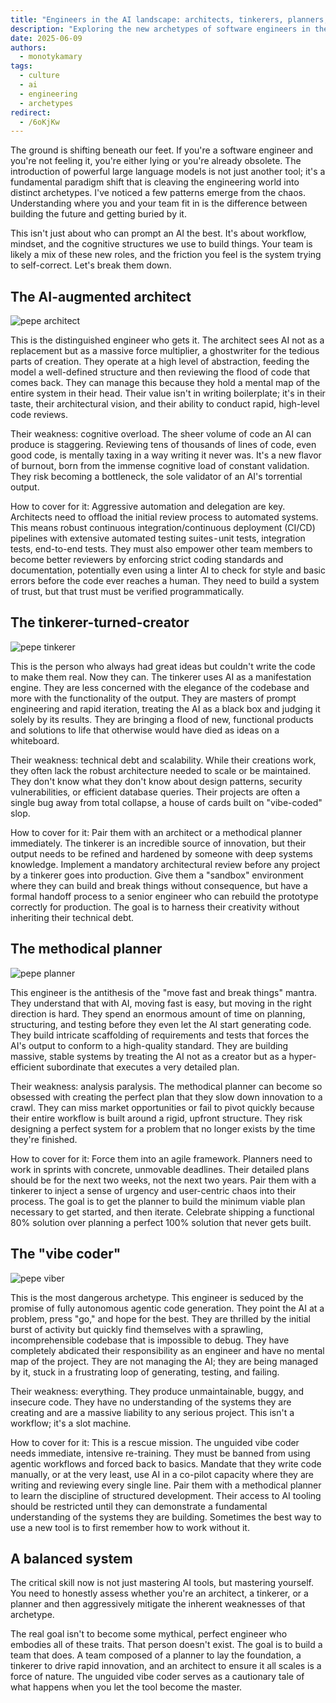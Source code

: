 ```yaml
---
title: "Engineers in the AI landscape: architects, tinkerers, planners, and the vibers"
description: "Exploring the new archetypes of software engineers in the age of AI: architects, tinkerers, planners, and vibers."
date: 2025-06-09
authors:
  - monotykamary
tags:
  - culture
  - ai
  - engineering
  - archetypes
redirect:
  - /6oKjKw
---
```


The ground is shifting beneath our feet. If you're a software engineer and you're not feeling it, you're either lying or you're already obsolete. The introduction of powerful large language models is not just another tool; it's a fundamental paradigm shift that is cleaving the engineering world into distinct archetypes. I've noticed a few patterns emerge from the chaos. Understanding where you and your team fit in is the difference between building the future and getting buried by it.

This isn't just about who can prompt an AI the best. It's about workflow, mindset, and the cognitive structures we use to build things. Your team is likely a mix of these new roles, and the friction you feel is the system trying to self-correct. Let's break them down.

## The AI-augmented architect

![pepe architect](assets/pepe-architect.png)

This is the distinguished engineer who gets it. The architect sees AI not as a replacement but as a massive force multiplier, a ghostwriter for the tedious parts of creation. They operate at a high level of abstraction, feeding the model a well-defined structure and then reviewing the flood of code that comes back. They can manage this because they hold a mental map of the entire system in their head. Their value isn't in writing boilerplate; it's in their taste, their architectural vision, and their ability to conduct rapid, high-level code reviews.

Their weakness: cognitive overload. The sheer volume of code an AI can produce is staggering. Reviewing tens of thousands of lines of code, even good code, is mentally taxing in a way writing it never was. It's a new flavor of burnout, born from the immense cognitive load of constant validation. They risk becoming a bottleneck, the sole validator of an AI's torrential output.

How to cover for it: Aggressive automation and delegation are key. Architects need to offload the initial review process to automated systems. This means robust continuous integration/continuous deployment (CI/CD) pipelines with extensive automated testing suites - unit tests, integration tests, end-to-end tests. They must also empower other team members to become better reviewers by enforcing strict coding standards and documentation, potentially even using a linter AI to check for style and basic errors before the code ever reaches a human. They need to build a system of trust, but that trust must be verified programmatically.

## The tinkerer-turned-creator

![pepe tinkerer](assets/pepe-tinkerer.png)

This is the person who always had great ideas but couldn't write the code to make them real. Now they can. The tinkerer uses AI as a manifestation engine. They are less concerned with the elegance of the codebase and more with the functionality of the output. They are masters of prompt engineering and rapid iteration, treating the AI as a black box and judging it solely by its results. They are bringing a flood of new, functional products and solutions to life that otherwise would have died as ideas on a whiteboard.

Their weakness: technical debt and scalability. While their creations work, they often lack the robust architecture needed to scale or be maintained. They don't know what they don't know about design patterns, security vulnerabilities, or efficient database queries. Their projects are often a single bug away from total collapse, a house of cards built on "vibe-coded" slop.

How to cover for it: Pair them with an architect or a methodical planner immediately. The tinkerer is an incredible source of innovation, but their output needs to be refined and hardened by someone with deep systems knowledge. Implement a mandatory architectural review before any project by a tinkerer goes into production. Give them a "sandbox" environment where they can build and break things without consequence, but have a formal handoff process to a senior engineer who can rebuild the prototype correctly for production. The goal is to harness their creativity without inheriting their technical debt.

## The methodical planner

![pepe planner](assets/pepe-planner.png)

This engineer is the antithesis of the "move fast and break things" mantra. They understand that with AI, moving fast is easy, but moving in the right direction is hard. They spend an enormous amount of time on planning, structuring, and testing before they even let the AI start generating code. They build intricate scaffolding of requirements and tests that forces the AI's output to conform to a high-quality standard. They are building massive, stable systems by treating the AI not as a creator but as a hyper-efficient subordinate that executes a very detailed plan.

Their weakness: analysis paralysis. The methodical planner can become so obsessed with creating the perfect plan that they slow down innovation to a crawl. They can miss market opportunities or fail to pivot quickly because their entire workflow is built around a rigid, upfront structure. They risk designing a perfect system for a problem that no longer exists by the time they're finished.

How to cover for it: Force them into an agile framework. Planners need to work in sprints with concrete, unmovable deadlines. Their detailed plans should be for the next two weeks, not the next two years. Pair them with a tinkerer to inject a sense of urgency and user-centric chaos into their process. The goal is to get the planner to build the minimum viable plan necessary to get started, and then iterate. Celebrate shipping a functional 80% solution over planning a perfect 100% solution that never gets built.

## The "vibe coder"

![pepe viber](assets/pepe-viber.png)

This is the most dangerous archetype. This engineer is seduced by the promise of fully autonomous agentic code generation. They point the AI at a problem, press "go," and hope for the best. They are thrilled by the initial burst of activity but quickly find themselves with a sprawling, incomprehensible codebase that is impossible to debug. They have completely abdicated their responsibility as an engineer and have no mental map of the project. They are not managing the AI; they are being managed by it, stuck in a frustrating loop of generating, testing, and failing.

Their weakness: everything. They produce unmaintainable, buggy, and insecure code. They have no understanding of the systems they are creating and are a massive liability to any serious project. This isn't a workflow; it's a slot machine.

How to cover for it: This is a rescue mission. The unguided vibe coder needs immediate, intensive re-training. They must be banned from using agentic workflows and forced back to basics. Mandate that they write code manually, or at the very least, use AI in a co-pilot capacity where they are writing and reviewing every single line. Pair them with a methodical planner to learn the discipline of structured development. Their access to AI tooling should be restricted until they can demonstrate a fundamental understanding of the systems they are building. Sometimes the best way to use a new tool is to first remember how to work without it.

## A balanced system

The critical skill now is not just mastering AI tools, but mastering yourself. You need to honestly assess whether you're an architect, a tinkerer, or a planner and then aggressively mitigate the inherent weaknesses of that archetype.

The real goal isn't to become some mythical, perfect engineer who embodies all of these traits. That person doesn't exist. The goal is to build a team that does. A team composed of a planner to lay the foundation, a tinkerer to drive rapid innovation, and an architect to ensure it all scales is a force of nature. The unguided vibe coder serves as a cautionary tale of what happens when you let the tool become the master.
